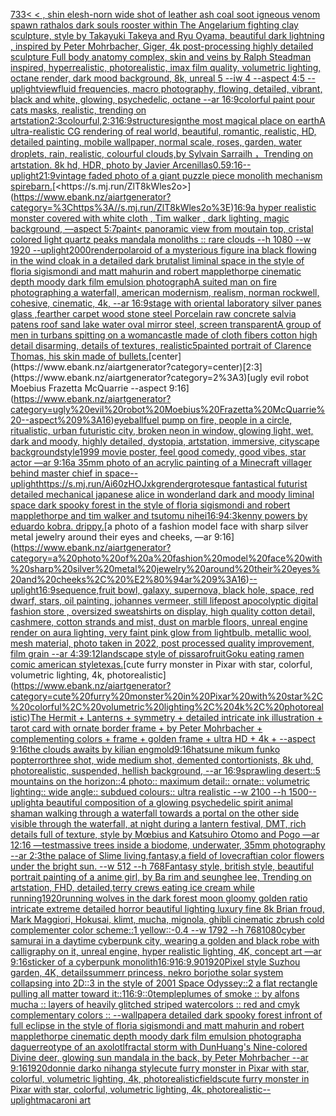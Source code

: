 [733](https://www.ebank.nz/aiartgenerator?category=733)[< < , shin elesh-norn wide shot of leather ash coal soot igneous venom spawn rathalos dark souls rooster within The Angelarium fighting clay sculpture, style by Takayuki Takeya and Ryu Oyama, beautiful dark lightning , inspired by Peter Mohrbacher, Giger, 4k post-processing highly detailed sculpture Full body anatomy complex, skin and veins by Ralph Steadman inspired, hyperrealistic, photorealistic, imax film quality, volumetric lighting, octane render, dark mood background, 8k, unreal 5 --iw 4 --aspect 4:5 --uplight](https://www.ebank.nz/aiartgenerator?category=%3C%20%3C%20%2C%20shin%20elesh-norn%20wide%20shot%20of%20leather%20ash%20coal%20soot%20igneous%20venom%20spawn%20rathalos%20dark%20souls%20rooster%20within%20The%20Angelarium%20fighting%20clay%20sculpture%2C%20style%20by%20Takayuki%20Takeya%20and%20Ryu%20Oyama%2C%20beautiful%20dark%20lightning%20%2C%20inspired%20by%20Peter%20Mohrbacher%2C%20Giger%2C%204k%20post-processing%20highly%20detailed%20sculpture%20Full%20body%20anatomy%20complex%2C%20skin%20and%20veins%20by%20Ralph%20Steadman%20inspired%2C%20hyperrealistic%2C%20photorealistic%2C%20imax%20film%20quality%2C%20volumetric%20lighting%2C%20octane%20render%2C%20dark%20mood%20background%2C%208k%2C%20unreal%205%20--iw%204%20--aspect%204%3A5%20--uplight)[view](https://www.ebank.nz/aiartgenerator?category=view)[fluid frequencies, macro photography, flowing, detailed, vibrant, black and white, glowing, psychedelic, octane --ar 16:9](https://www.ebank.nz/aiartgenerator?category=fluid%20frequencies%2C%20macro%20photography%2C%20flowing%2C%20detailed%2C%20vibrant%2C%20black%20and%20white%2C%20glowing%2C%20psychedelic%2C%20octane%20--ar%2016%3A9)[colorful paint pour cats masks, realistic, trending on artstation](https://www.ebank.nz/aiartgenerator?category=colorful%20paint%20pour%20cats%20masks%2C%20realistic%2C%20trending%20on%20artstation)[2:3](https://www.ebank.nz/aiartgenerator?category=2%3A3)[colourful,](https://www.ebank.nz/aiartgenerator?category=colourful%2C)[2:3](https://www.ebank.nz/aiartgenerator?category=2%3A3)[16:9](https://www.ebank.nz/aiartgenerator?category=16%3A9)[structure](https://www.ebank.nz/aiartgenerator?category=structure)[sign](https://www.ebank.nz/aiartgenerator?category=sign)[the most magical place on earth](https://www.ebank.nz/aiartgenerator?category=the%20most%20magical%20place%20on%20earth)[A ultra-realistic CG rendering of real world, beautiful, romantic, realistic, HD, detailed painting, mobile wallpaper, normal scale, roses, garden, water droplets, rain, realistic, colourful clouds,by Sylvain Sarrailh ，Trending on artstation. 8k hd, HDR, photo by Javier Arcenillas](https://www.ebank.nz/aiartgenerator?category=A%20ultra-realistic%20CG%20rendering%20of%20real%20world%2C%20beautiful%2C%20romantic%2C%20realistic%2C%20HD%2C%20detailed%20painting%2C%20mobile%20wallpaper%2C%20normal%20scale%2C%20roses%2C%20garden%2C%20water%20droplets%2C%20rain%2C%20realistic%2C%20colourful%20clouds%2Cby%20Sylvain%20Sarrailh%20%EF%BC%8CTrending%20on%20artstation.%208k%20hd%2C%20HDR%2C%20photo%20by%20Javier%20Arcenillas)[0.5](https://www.ebank.nz/aiartgenerator?category=0.5)[9:16](https://www.ebank.nz/aiartgenerator?category=9%3A16)[--uplight](https://www.ebank.nz/aiartgenerator?category=--uplight)[21:9](https://www.ebank.nz/aiartgenerator?category=21%3A9)[vintage faded photo of a giant puzzle piece monolith mechanism spire](https://www.ebank.nz/aiartgenerator?category=vintage%20faded%20photo%20of%20a%20giant%20puzzle%20piece%20monolith%20mechanism%20spire)[barn.](https://www.ebank.nz/aiartgenerator?category=barn.)[<https://s.mj.run/ZlT8kWles2o>](https://www.ebank.nz/aiartgenerator?category=%3Chttps%3A//s.mj.run/ZlT8kWles2o%3E)[16:9](https://www.ebank.nz/aiartgenerator?category=16%3A9)[a hyper realistic monster covered with white cloth , Tim walker , dark lighting, magic background, —aspect 5:7](https://www.ebank.nz/aiartgenerator?category=a%20hyper%20realistic%20monster%20covered%20with%20white%20cloth%20%2C%20Tim%20walker%20%2C%20dark%20lighting%2C%20magic%20background%2C%20%E2%80%94aspect%205%3A7)[paint](https://www.ebank.nz/aiartgenerator?category=paint)[< panoramic view from moutain top, cristal colored light quartz peaks mandala monoliths :: rare clouds --h 1080 --w 1920 --uplight](https://www.ebank.nz/aiartgenerator?category=%3C%20panoramic%20view%20from%20moutain%20top%2C%20cristal%20colored%20light%20quartz%20peaks%20mandala%20monoliths%20%3A%3A%20rare%20clouds%20--h%201080%20--w%201920%20--uplight)[2000](https://www.ebank.nz/aiartgenerator?category=2000)[render](https://www.ebank.nz/aiartgenerator?category=render)[polaroid of a mysterious figure ina black flowing in the wind cloak in a detailed dark brutalist liminal space in the style of floria sigismondi and matt mahurin and robert mapplethorpe cinematic depth moody dark film emulsion photograph](https://www.ebank.nz/aiartgenerator?category=polaroid%20of%20a%20mysterious%20figure%20ina%20black%20flowing%20in%20the%20wind%20cloak%20in%20a%20detailed%20dark%20brutalist%20liminal%20space%20in%20the%20style%20of%20floria%20sigismondi%20and%20matt%20mahurin%20and%20robert%20mapplethorpe%20cinematic%20depth%20moody%20dark%20film%20emulsion%20photograph)[A suited man on fire photographing a waterfall, american modernism, realism, norman rockwell, cohesive, cinematic, 4k, --ar 16:9](https://www.ebank.nz/aiartgenerator?category=A%20suited%20man%20on%20fire%20photographing%20a%20waterfall%2C%20american%20modernism%2C%20realism%2C%20norman%20rockwell%2C%20cohesive%2C%20cinematic%2C%204k%2C%20--ar%2016%3A9)[stage with oriental laboratory silver panes glass ,fearther carpet wood stone steel Porcelain raw concrete salvia patens roof sand lake water oval mirror steel, screen transparent](https://www.ebank.nz/aiartgenerator?category=stage%20with%20oriental%20laboratory%20silver%20panes%20glass%20%2Cfearther%20carpet%20wood%20stone%20steel%20Porcelain%20raw%20concrete%20salvia%20patens%20roof%20sand%20lake%20water%20oval%20mirror%20steel%2C%20screen%20transparent)[A group of men in turbans spitting on a woman](https://www.ebank.nz/aiartgenerator?category=A%20group%20of%20men%20in%20turbans%20spitting%20on%20a%20woman)[castle made of cloth fibers cotton high detail disarming, details of textures, realistic](https://www.ebank.nz/aiartgenerator?category=castle%20made%20of%20cloth%20fibers%20cotton%20high%20detail%20disarming%2C%20details%20of%20textures%2C%20realistic)[5](https://www.ebank.nz/aiartgenerator?category=5)[painted portrait of Clarence Thomas, his skin made of bullets.](https://www.ebank.nz/aiartgenerator?category=painted%20portrait%20of%20Clarence%20Thomas%2C%20his%20skin%20made%20of%20bullets.)[center](https://www.ebank.nz/aiartgenerator?category=center)[2:3](https://www.ebank.nz/aiartgenerator?category=2%3A3)[ugly evil robot Moebius Frazetta McQuarrie --aspect 9:16](https://www.ebank.nz/aiartgenerator?category=ugly%20evil%20robot%20Moebius%20Frazetta%20McQuarrie%20--aspect%209%3A16)[eyeball](https://www.ebank.nz/aiartgenerator?category=eyeball)[fuel pump on fire, people in a circle, ritualistic, urban futuristic city, broken neon in window, glowing light, wet, dark and moody, highly detailed, dystopia, artstation, immersive, cityscape background](https://www.ebank.nz/aiartgenerator?category=fuel%20pump%20on%20fire%2C%20people%20in%20a%20circle%2C%20ritualistic%2C%20urban%20futuristic%20city%2C%20broken%20neon%20in%20window%2C%20glowing%20light%2C%20wet%2C%20dark%20and%20moody%2C%20highly%20detailed%2C%20dystopia%2C%20artstation%2C%20immersive%2C%20cityscape%20background)[style](https://www.ebank.nz/aiartgenerator?category=style)[1999 movie poster, feel good comedy, good vibes, star actor —ar 9:16](https://www.ebank.nz/aiartgenerator?category=1999%20movie%20poster%2C%20feel%20good%20comedy%2C%20good%20vibes%2C%20star%20actor%20%E2%80%94ar%209%3A16)[a 35mm photo of an acrylic painting of a Minecraft villager behind master chief in space](https://www.ebank.nz/aiartgenerator?category=a%2035mm%20photo%20of%20an%20acrylic%20painting%20of%20a%20Minecraft%20villager%20behind%20master%20chief%20in%20space)[--uplight](https://www.ebank.nz/aiartgenerator?category=--uplight)[<https://s.mj.run/Ai60zHOJxkg>](https://www.ebank.nz/aiartgenerator?category=%3Chttps%3A//s.mj.run/Ai60zHOJxkg%3E)[render](https://www.ebank.nz/aiartgenerator?category=render)[grotesque fantastical futurist detailed mechanical japanese alice in wonderland dark and moody liminal space dark spooky forest in the style of floria sigismondi and robert mapplethorpe and tim walker and tsutomu nihei](https://www.ebank.nz/aiartgenerator?category=grotesque%20fantastical%20futurist%20detailed%20mechanical%20japanese%20alice%20in%20wonderland%20dark%20and%20moody%20liminal%20space%20dark%20spooky%20forest%20in%20the%20style%20of%20floria%20sigismondi%20and%20robert%20mapplethorpe%20and%20tim%20walker%20and%20tsutomu%20nihei)[16:9](https://www.ebank.nz/aiartgenerator?category=16%3A9)[4:3](https://www.ebank.nz/aiartgenerator?category=4%3A3)[kenny powers by eduardo kobra. drippy.](https://www.ebank.nz/aiartgenerator?category=kenny%20powers%20by%20eduardo%20kobra.%20drippy.)[a photo of a fashion model face with sharp silver metal jewelry around their eyes and cheeks, —ar 9:16](https://www.ebank.nz/aiartgenerator?category=a%20photo%20of%20a%20fashion%20model%20face%20with%20sharp%20silver%20metal%20jewelry%20around%20their%20eyes%20and%20cheeks%2C%20%E2%80%94ar%209%3A16)[--uplight](https://www.ebank.nz/aiartgenerator?category=--uplight)[16:9](https://www.ebank.nz/aiartgenerator?category=16%3A9)[sequence,](https://www.ebank.nz/aiartgenerator?category=sequence%2C)[fruit bowl, galaxy, supernova, black hole, space, red dwarf, stars, oil painting, johannes vermeer, still life](https://www.ebank.nz/aiartgenerator?category=fruit%20bowl%2C%20galaxy%2C%20supernova%2C%20black%20hole%2C%20space%2C%20red%20dwarf%2C%20stars%2C%20oil%20painting%2C%20johannes%20vermeer%2C%20still%20life)[post apocolyptic digital fashion store , oversized sweatshirts on display, high quality cotton detail, cashmere, cotton strands and mist, dust on marble floors, unreal engine render on aura lighting, very faint pink glow from lightbulb, metallic wool, mesh material, photo taken in 2022, post processed quality improvement, film grain --ar 4:3](https://www.ebank.nz/aiartgenerator?category=post%20apocolyptic%20digital%20fashion%20store%20%2C%20oversized%20sweatshirts%20on%20display%2C%20high%20quality%20cotton%20detail%2C%20cashmere%2C%20cotton%20strands%20and%20mist%2C%20dust%20on%20marble%20floors%2C%20unreal%20engine%20render%20on%20aura%20lighting%2C%20very%20faint%20pink%20glow%20from%20lightbulb%2C%20metallic%20wool%2C%20mesh%20material%2C%20photo%20taken%20in%202022%2C%20post%20processed%20quality%20improvement%2C%20film%20grain%20--ar%204%3A3)[9:12](https://www.ebank.nz/aiartgenerator?category=9%3A12)[landscape style of pissaro](https://www.ebank.nz/aiartgenerator?category=landscape%20style%20of%20pissaro)[fruit](https://www.ebank.nz/aiartgenerator?category=fruit)[Goku eating ramen comic american style](https://www.ebank.nz/aiartgenerator?category=Goku%20eating%20ramen%20comic%20american%20style)[texas.](https://www.ebank.nz/aiartgenerator?category=texas.)[cute furry monster in Pixar with star, colorful, volumetric lighting, 4k, photorealistic](https://www.ebank.nz/aiartgenerator?category=cute%20furry%20monster%20in%20Pixar%20with%20star%2C%20colorful%2C%20volumetric%20lighting%2C%204k%2C%20photorealistic)[The Hermit + Lanterns + symmetry + detailed intricate ink illustration + tarot card with ornate border frame + by Peter Mohrbacher + complementing colors + frame + golden frame + ultra HD + 4k + --aspect 9:16](https://www.ebank.nz/aiartgenerator?category=The%20Hermit%20%2B%20Lanterns%20%2B%20symmetry%20%2B%20detailed%20intricate%20ink%20illustration%20%2B%20tarot%20card%20with%20ornate%20border%20frame%20%2B%20by%20Peter%20Mohrbacher%20%2B%20complementing%20colors%20%2B%20frame%20%2B%20golden%20frame%20%2B%20ultra%20HD%20%2B%204k%20%2B%20--aspect%209%3A16)[the clouds awaits by kilian eng](https://www.ebank.nz/aiartgenerator?category=the%20clouds%20awaits%20by%20kilian%20eng)[mold](https://www.ebank.nz/aiartgenerator?category=mold)[9:16](https://www.ebank.nz/aiartgenerator?category=9%3A16)[hatsune mikum funko pop](https://www.ebank.nz/aiartgenerator?category=hatsune%20mikum%20funko%20pop)[terror](https://www.ebank.nz/aiartgenerator?category=terror)[three shot, wide medium shot, demented contortionists, 8k uhd, photorealistic, suspended, hellish background, --ar 16:9](https://www.ebank.nz/aiartgenerator?category=three%20shot%2C%20wide%20medium%20shot%2C%20demented%20contortionists%2C%208k%20uhd%2C%20photorealistic%2C%20suspended%2C%20hellish%20background%2C%20--ar%2016%3A9)[sprawling desert::5 mountains on the horizon::4 photo:: maximum detail:: ornate:: volumetric lighting:: wide angle:: subdued colours:: ultra realistic --w 2100 --h 1500](https://www.ebank.nz/aiartgenerator?category=sprawling%20desert%3A%3A5%20mountains%20on%20the%20horizon%3A%3A4%20photo%3A%3A%20maximum%20detail%3A%3A%20ornate%3A%3A%20volumetric%20lighting%3A%3A%20wide%20angle%3A%3A%20subdued%20colours%3A%3A%20ultra%20realistic%20--w%202100%20--h%201500)[--uplight](https://www.ebank.nz/aiartgenerator?category=--uplight)[a beautiful composition of a glowing psychedelic spirit animal shaman walking through a waterfall towards a portal on the other side visible through the waterfall, at night during a lantern festival, DMT,  rich details full of texture, style by Mœbius and Katsuhiro Otomo and Pogo —ar 12:16 —test](https://www.ebank.nz/aiartgenerator?category=a%20beautiful%20composition%20of%20a%20glowing%20psychedelic%20spirit%20animal%20shaman%20walking%20through%20a%20waterfall%20towards%20a%20portal%20on%20the%20other%20side%20visible%20through%20the%20waterfall%2C%20at%20night%20during%20a%20lantern%20festival%2C%20DMT%2C%20%20rich%20details%20full%20of%20texture%2C%20style%20by%20M%C5%93bius%20and%20Katsuhiro%20Otomo%20and%20Pogo%20%E2%80%94ar%2012%3A16%20%E2%80%94test)[massive trees inside a biodome, underwater, 35mm photography --ar 2:3](https://www.ebank.nz/aiartgenerator?category=massive%20trees%20inside%20a%20biodome%2C%20underwater%2C%2035mm%20photography%20--ar%202%3A3)[the palace of Slime living,fantasy,a field of lovecraftian color flowers under the bright sun. --w 512 --h 768](https://www.ebank.nz/aiartgenerator?category=the%20palace%20of%20Slime%20living%2Cfantasy%2Ca%20field%20of%20lovecraftian%20color%20flowers%20under%20the%20bright%20sun.%20--w%20512%20--h%20768)[Fantasy style, british style, beautiful portrait painting of a anime girl, by Ba rim and seunghee lee, Trending on artstation, FHD, detailed,](https://www.ebank.nz/aiartgenerator?category=Fantasy%20style%2C%20british%20style%2C%20beautiful%20portrait%20painting%20of%20a%20anime%20girl%2C%20by%20Ba%20rim%20and%20seunghee%20lee%2C%20Trending%20on%20artstation%2C%20FHD%2C%20detailed%2C)[terry crews eating ice cream while running](https://www.ebank.nz/aiartgenerator?category=terry%20crews%20eating%20ice%20cream%20while%20running)[1920](https://www.ebank.nz/aiartgenerator?category=1920)[running wolves in the dark forest moon gloomy golden ratio intricate extreme detailed horror beautiful lighting luxury fine 8k Brian froud, Mark Maggiori, Hokusai, klimt, mucha, mignola, ghibli cinematic zbrush cold complementer color scheme::1 yellow::-0.4 --w 1792 --h 768](https://www.ebank.nz/aiartgenerator?category=running%20wolves%20in%20the%20dark%20forest%20moon%20gloomy%20golden%20ratio%20intricate%20extreme%20detailed%20horror%20beautiful%20lighting%20luxury%20fine%208k%20Brian%20froud%2C%20Mark%20Maggiori%2C%20Hokusai%2C%20klimt%2C%20mucha%2C%20mignola%2C%20ghibli%20cinematic%20zbrush%20cold%20complementer%20color%20scheme%3A%3A1%20yellow%3A%3A-0.4%20--w%201792%20--h%20768)[1080](https://www.ebank.nz/aiartgenerator?category=1080)[cyber samurai in a daytime cyberpunk city, wearing a golden and black robe with calligraphy on it, unreal engine, hyper realistic lighting, 4K, concept art —ar 9:16](https://www.ebank.nz/aiartgenerator?category=cyber%20samurai%20in%20a%20daytime%20cyberpunk%20city%2C%20wearing%20a%20golden%20and%20black%20robe%20with%20calligraphy%20on%20it%2C%20unreal%20engine%2C%20hyper%20realistic%20lighting%2C%204K%2C%20concept%20art%20%E2%80%94ar%209%3A16)[sticker of a cyberpunk monolith](https://www.ebank.nz/aiartgenerator?category=sticker%20of%20a%20cyberpunk%20monolith)[16:9](https://www.ebank.nz/aiartgenerator?category=16%3A9)[16:9](https://www.ebank.nz/aiartgenerator?category=16%3A9)[.90](https://www.ebank.nz/aiartgenerator?category=.90)[1920](https://www.ebank.nz/aiartgenerator?category=1920)[Pixel style Suzhou garden, 4K, details](https://www.ebank.nz/aiartgenerator?category=Pixel%20style%20Suzhou%20garden%2C%204K%2C%20details)[summerr princess, nekro borjo](https://www.ebank.nz/aiartgenerator?category=summerr%20princess%2C%20nekro%20borjo)[the solar system collapsing into 2D::3 in the style of 2001 Space Odyssey::2 a flat rectangle pulling all matter toward it::1](https://www.ebank.nz/aiartgenerator?category=the%20solar%20system%20collapsing%20into%202D%3A%3A3%20in%20the%20style%20of%202001%20Space%20Odyssey%3A%3A2%20a%20flat%20rectangle%20pulling%20all%20matter%20toward%20it%3A%3A1)[16:9](https://www.ebank.nz/aiartgenerator?category=16%3A9)[::0](https://www.ebank.nz/aiartgenerator?category=%3A%3A0)[temple](https://www.ebank.nz/aiartgenerator?category=temple)[plumes of smoke :: by alfons mucha :: layers of heavily glitched striped watercolors :: red and cmyk complementary colors :: --wallpaper](https://www.ebank.nz/aiartgenerator?category=plumes%20of%20smoke%20%3A%3A%20by%20alfons%20mucha%20%3A%3A%20layers%20of%20heavily%20glitched%20striped%20watercolors%20%3A%3A%20red%20and%20cmyk%20complementary%20colors%20%3A%3A%20--wallpaper)[a detailed dark spooky forest infront of full eclipse in the style of floria sigismondi and matt mahurin and robert mapplethorpe cinematic depth moody dark film emulsion photograph](https://www.ebank.nz/aiartgenerator?category=a%20detailed%20dark%20spooky%20forest%20infront%20of%20full%20eclipse%20in%20the%20style%20of%20floria%20sigismondi%20and%20matt%20mahurin%20and%20robert%20mapplethorpe%20cinematic%20depth%20moody%20dark%20film%20emulsion%20photograph)[a daguerreotype of an axolotl](https://www.ebank.nz/aiartgenerator?category=a%20daguerreotype%20of%20an%20axolotl)[fractal storm with DunHuang's Nine-colored Divine deer, glowing sun mandala in the back, by Peter Mohrbacher  --ar 9:16](https://www.ebank.nz/aiartgenerator?category=fractal%20storm%20with%20DunHuang%27s%20Nine-colored%20Divine%20deer%2C%20glowing%20sun%20mandala%20in%20the%20back%2C%20by%20Peter%20Mohrbacher%20%20--ar%209%3A16)[1920](https://www.ebank.nz/aiartgenerator?category=1920)[donnie darko nihanga style](https://www.ebank.nz/aiartgenerator?category=donnie%20darko%20nihanga%20style)[cute furry monster in Pixar with star, colorful, volumetric lighting, 4k, photorealistic](https://www.ebank.nz/aiartgenerator?category=cute%20furry%20monster%20in%20Pixar%20with%20star%2C%20colorful%2C%20volumetric%20lighting%2C%204k%2C%20photorealistic)[fields](https://www.ebank.nz/aiartgenerator?category=fields)[cute furry monster in Pixar with star, colorful, volumetric lighting, 4k, photorealistic](https://www.ebank.nz/aiartgenerator?category=cute%20furry%20monster%20in%20Pixar%20with%20star%2C%20colorful%2C%20volumetric%20lighting%2C%204k%2C%20photorealistic)[--uplight](https://www.ebank.nz/aiartgenerator?category=--uplight)[macaroni art](https://www.ebank.nz/aiartgenerator?category=macaroni%20art)